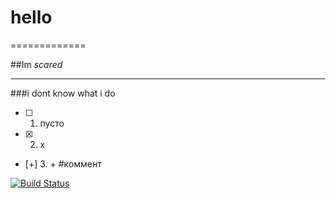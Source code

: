 # hello

=============

##Im *scared*

-------------

###i dont know what i do

- [ ] 1. пусто
- [x] 2. x
- [+] 3. + #коммент

[![Build Status](https://travis-ci.org/twist025/hello.svg?branch=master)](https://travis-ci.org/twist025/hello)
